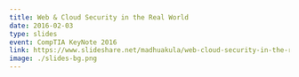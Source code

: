 ```yaml
---
title: Web & Cloud Security in the Real World
date: 2016-02-03
type: slides
event: CompTIA KeyNote 2016
link: https://www.slideshare.net/madhuakula/web-cloud-security-in-the-real-world
image: ./slides-bg.png
---
```

